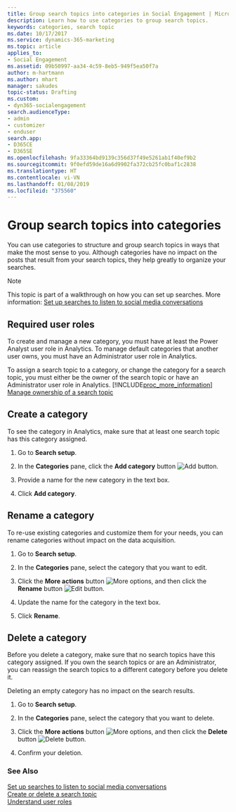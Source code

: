 ```yaml
---
title: Group search topics into categories in Social Engagement | Microsoft Docs
description: Learn how to use categories to group search topics.
keywords: categories, search topic
ms.date: 10/17/2017
ms.service: dynamics-365-marketing
ms.topic: article
applies_to:
- Social Engagement
ms.assetid: 09b50997-aa34-4c59-8eb5-949f5ea50f7a
author: m-hartmann
ms.author: mhart
manager: sakudes
topic-status: Drafting
ms.custom:
- dyn365-socialengagement
search.audienceType:
- admin
- customizer
- enduser
search.app:
- D365CE
- D365SE
ms.openlocfilehash: 9fa33364bd9139c356d37f49e5261ab1f40ef9b2
ms.sourcegitcommit: 9f0efd59de16a6d9902fa372cb25fc0baf1c2838
ms.translationtype: HT
ms.contentlocale: vi-VN
ms.lasthandoff: 01/08/2019
ms.locfileid: "375560"
---
```

# <a name="group-search-topics-into-categories"></a>Group search topics into categories
You can use categories to structure and group search topics in  ways that make the most sense to you. Although categories have no impact on the posts that result from your search topics, they help greatly to organize your searches.  
  
> [!NOTE]
>  This topic is part of a walkthrough on how you can set up searches. More information: [Set up searches to listen to social media conversations](set-up-searches.md)  
  
## <a name="required-user-roles"></a>Required user roles  
 To create and manage a new category, you must have at least the Power Analyst user role in Analytics. To manage default categories that another user owns, you must have an Administrator user role in Analytics.  
  
 To assign a search topic to a category, or change the category for a search topic, you must either be the owner of the search topic or have an Administrator user role in Analytics. [!INCLUDE[proc_more_information](../includes/proc-more-information.md)] [Manage ownership of a search topic](create-delete-search-topic.md#manage_ownership)  
  
## <a name="create-a-category"></a>Create a category  
 To see the category in Analytics, make sure that at least one search topic has this category assigned.  
  
1.  Go to **Search setup**.  
  
2.  In the **Categories** pane, click the **Add category** button ![Add button](media/add-icon.png "Add button").  
  
3.  Provide a name for the new category in the text box.  
  
4.  Click **Add category**.  
  
## <a name="rename-a-category"></a>Rename a category  
 To re-use existing categories and customize them for your needs, you can rename categories without impact on the data acquisition.  
  
1.  Go to **Search setup**.  
  
2.  In the **Categories** pane, select the category that you want to edit.  
  
3.  Click the **More actions** button ![More options](media/more-options-icon.png "More options"), and then click the **Rename** button ![Edit button](media/edit-icon.png "Edit button").  
  
4.  Update the name for the category in the text box.  
  
5.  Click **Rename**.  
  
## <a name="delete-a-category"></a>Delete a category  
 Before you delete a category, make sure that no search topics have this category assigned. If you own the search topics or are an Administrator, you can reassign the search topics to a different category before you delete it.  
  
 Deleting an empty category has no impact on the search results.  
  
1.  Go to **Search setup**.  
  
2.  In the **Categories** pane, select the category that you want to delete.  
  
3.  Click the **More actions** button ![More options](media/more-options-icon.png "More options"), and then click the **Delete** button ![Delete button](media/delete-icon.png "Delete button").  
  
4.  Confirm your deletion.  
  
### <a name="see-also"></a>See Also  
 [Set up searches to listen to social media conversations](set-up-searches.md)   
 [Create or delete a search topic](create-delete-search-topic.md)   
 [Understand user roles](user-roles.md)
 
